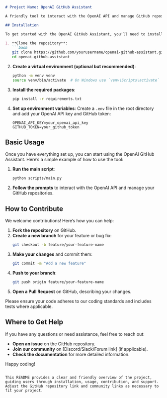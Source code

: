 ```markdown
# Project Name: OpenAI GitHub Assistant

A friendly tool to interact with the OpenAI API and manage GitHub repositories seamlessly.

## Installation

To get started with the OpenAI GitHub Assistant, you'll need to install the required dependencies. Follow these steps:

1. **Clone the repository**:
   ```bash
   git clone https://github.com/yourusername/openai-github-assistant.git
   cd openai-github-assistant
   ```

2. **Create a virtual environment (optional but recommended)**:
   ```bash
   python -m venv venv
   source venv/bin/activate  # On Windows use `venv\Scripts\activate`
   ```

3. **Install the required packages**:
   ```bash
   pip install -r requirements.txt
   ```

4. **Set up environment variables**:
   Create a `.env` file in the root directory and add your OpenAI API key and GitHub token:
   ```plaintext
   OPENAI_API_KEY=your_openai_api_key
   GITHUB_TOKEN=your_github_token
   ```

## Basic Usage

Once you have everything set up, you can start using the OpenAI GitHub Assistant. Here’s a simple example of how to use the tool:

1. **Run the main script**:
   ```bash
   python scripts/main.py
   ```

2. **Follow the prompts** to interact with the OpenAI API and manage your GitHub repositories.

## How to Contribute

We welcome contributions! Here’s how you can help:

1. **Fork the repository** on GitHub.
2. **Create a new branch** for your feature or bug fix:
   ```bash
   git checkout -b feature/your-feature-name
   ```
3. **Make your changes** and commit them:
   ```bash
   git commit -m "Add a new feature"
   ```
4. **Push to your branch**:
   ```bash
   git push origin feature/your-feature-name
   ```
5. **Open a Pull Request** on GitHub, describing your changes.

Please ensure your code adheres to our coding standards and includes tests where applicable.

## Where to Get Help

If you have any questions or need assistance, feel free to reach out:

- **Open an issue** on the GitHub repository.
- **Join our community** on [Discord/Slack/Forum link] (if applicable).
- **Check the documentation** for more detailed information.

Happy coding!
```

This README provides a clear and friendly overview of the project, guiding users through installation, usage, contribution, and support. Adjust the GitHub repository link and community links as necessary to fit your project.